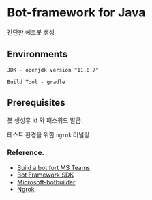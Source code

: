 # Bot-framework for Java

간단한 에코봇 생성

## Environments

`JDK - openjdk version "11.0.7"`

`Build Tool - gradle`

## Prerequisites

봇 생성후 id 와 패스워드 발급.

테스트 환경을 위한 `ngrok` 터널링

### Reference.

* [Build a bot fort MS Teams](https://docs.microsoft.com/en-us/microsoftteams/platform/build-your-first-app/build-bot)
* [Bot Framework SDK](https://docs.microsoft.com/ko-kr/azure/bot-service/bot-service-overview-introduction?view=azure-bot-service-4.0)
* [Microsoft-botbuilder](https://github.com/microsoft/botbuilder-java)
* [Ngrok](https://ngrok.com/docs)